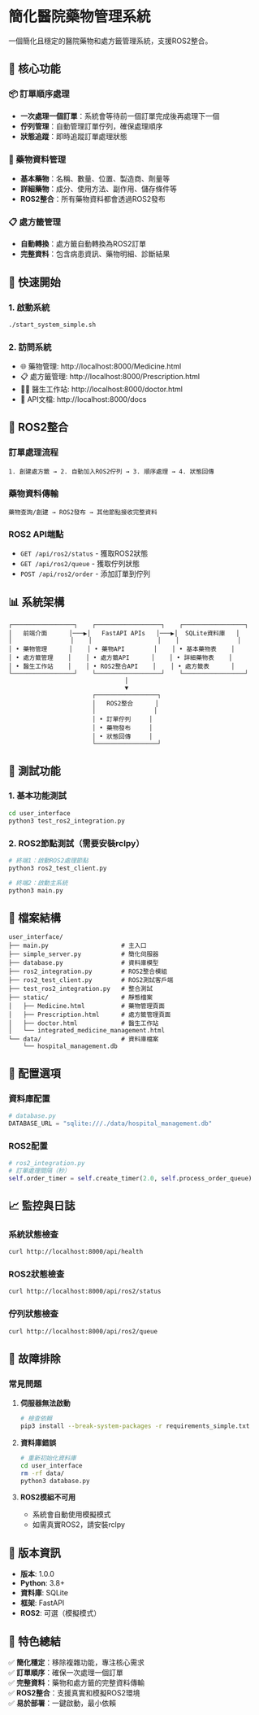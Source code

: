 # 簡化醫院藥物管理系統

一個簡化且穩定的醫院藥物和處方籤管理系統，支援ROS2整合。

## 🎯 核心功能

### 📦 訂單順序處理
- **一次處理一個訂單**：系統會等待前一個訂單完成後再處理下一個
- **佇列管理**：自動管理訂單佇列，確保處理順序
- **狀態追蹤**：即時追蹤訂單處理狀態

### 💊 藥物資料管理
- **基本藥物**：名稱、數量、位置、製造商、劑量等
- **詳細藥物**：成分、使用方法、副作用、儲存條件等
- **ROS2整合**：所有藥物資料都會透過ROS2發布

### 📋 處方籤管理
- **自動轉換**：處方籤自動轉換為ROS2訂單
- **完整資料**：包含病患資訊、藥物明細、診斷結果

## 🚀 快速開始

### 1. 啟動系統
```bash
./start_system_simple.sh
```

### 2. 訪問系統
- 🌐 藥物管理: http://localhost:8000/Medicine.html
- 📋 處方籤管理: http://localhost:8000/Prescription.html
- 👨‍⚕️ 醫生工作站: http://localhost:8000/doctor.html
- 📖 API文檔: http://localhost:8000/docs

## 🤖 ROS2整合

### 訂單處理流程
```
1. 創建處方籤 → 2. 自動加入ROS2佇列 → 3. 順序處理 → 4. 狀態回傳
```

### 藥物資料傳輸
```
藥物查詢/創建 → ROS2發布 → 其他節點接收完整資料
```

### ROS2 API端點
- `GET /api/ros2/status` - 獲取ROS2狀態
- `GET /api/ros2/queue` - 獲取佇列狀態
- `POST /api/ros2/order` - 添加訂單到佇列

## 📊 系統架構

```
┌─────────────────┐    ┌──────────────────┐    ┌─────────────────┐
│   前端介面      │───▶│   FastAPI APIs   │───▶│  SQLite資料庫   │
│                │    │                  │    │                │
│ • 藥物管理      │    │ • 藥物API        │    │ • 基本藥物表    │
│ • 處方籤管理    │    │ • 處方籤API      │    │ • 詳細藥物表    │
│ • 醫生工作站    │    │ • ROS2整合API    │    │ • 處方籤表      │
└─────────────────┘    └──────────────────┘    └─────────────────┘
                                │
                                ▼
                       ┌─────────────────┐
                       │   ROS2整合      │
                       │                │
                       │ • 訂單佇列     │
                       │ • 藥物發布     │
                       │ • 狀態回傳     │
                       └─────────────────┘
```

## 🧪 測試功能

### 1. 基本功能測試
```bash
cd user_interface
python3 test_ros2_integration.py
```

### 2. ROS2節點測試（需要安裝rclpy）
```bash
# 終端1：啟動ROS2處理節點
python3 ros2_test_client.py

# 終端2：啟動主系統
python3 main.py
```

## 📁 檔案結構

```
user_interface/
├── main.py                    # 主入口
├── simple_server.py           # 簡化伺服器
├── database.py                # 資料庫模型
├── ros2_integration.py        # ROS2整合模組
├── ros2_test_client.py        # ROS2測試客戶端
├── test_ros2_integration.py   # 整合測試
├── static/                    # 靜態檔案
│   ├── Medicine.html          # 藥物管理頁面
│   ├── Prescription.html      # 處方籤管理頁面
│   ├── doctor.html            # 醫生工作站
│   └── integrated_medicine_management.html
└── data/                      # 資料庫檔案
    └── hospital_management.db
```

## 🔧 配置選項

### 資料庫配置
```python
# database.py
DATABASE_URL = "sqlite:///./data/hospital_management.db"
```

### ROS2配置
```python
# ros2_integration.py
# 訂單處理間隔（秒）
self.order_timer = self.create_timer(2.0, self.process_order_queue)
```

## 📈 監控與日誌

### 系統狀態檢查
```bash
curl http://localhost:8000/api/health
```

### ROS2狀態檢查
```bash
curl http://localhost:8000/api/ros2/status
```

### 佇列狀態檢查
```bash
curl http://localhost:8000/api/ros2/queue
```

## 🚨 故障排除

### 常見問題

1. **伺服器無法啟動**
   ```bash
   # 檢查依賴
   pip3 install --break-system-packages -r requirements_simple.txt
   ```

2. **資料庫錯誤**
   ```bash
   # 重新初始化資料庫
   cd user_interface
   rm -rf data/
   python3 database.py
   ```

3. **ROS2模組不可用**
   - 系統會自動使用模擬模式
   - 如需真實ROS2，請安裝rclpy

## 📝 版本資訊

- **版本**: 1.0.0
- **Python**: 3.8+
- **資料庫**: SQLite
- **框架**: FastAPI
- **ROS2**: 可選（模擬模式）

## 🎯 特色總結

✅ **簡化穩定**：移除複雜功能，專注核心需求  
✅ **訂單順序**：確保一次處理一個訂單  
✅ **完整資料**：藥物和處方籤的完整資料傳輸  
✅ **ROS2整合**：支援真實和模擬ROS2環境  
✅ **易於部署**：一鍵啟動，最小依賴